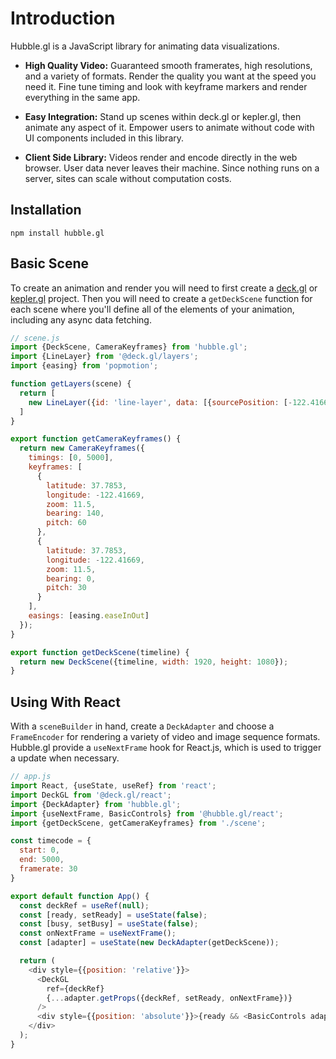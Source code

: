 # Introduction

Hubble.gl is a JavaScript library for animating data visualizations.

- **High Quality Video:** Guaranteed smooth framerates, high resolutions, and a variety of formats. Render the quality you want at the speed you need it. Fine tune timing and look with keyframe markers and render everything in the same app.

- **Easy Integration:** Stand up scenes within deck.gl or kepler.gl, then animate any aspect of it. Empower users to animate without code with UI components included in this library.

- **Client Side Library:** Videos render and encode directly in the web browser. User data never leaves their machine. Since nothing runs on a server, sites can scale without computation costs.

## Installation

```
npm install hubble.gl
```

## Basic Scene

To create an animation and render you will need to first create a [deck.gl](https://deck.gl/docs/get-started/getting-started) or [kepler.gl](https://docs.kepler.gl/#basic-usage) project. Then you will need to create a `getDeckScene` function for each scene where you'll define all of the elements of your animation, including any async data fetching.

```js
// scene.js
import {DeckScene, CameraKeyframes} from 'hubble.gl';
import {LineLayer} from '@deck.gl/layers';
import {easing} from 'popmotion';

function getLayers(scene) {
  return [
    new LineLayer({id: 'line-layer', data: [{sourcePosition: [-122.41669, 37.7853], targetPosition: [-122.41669, 37.781]}]})
  ]
}

export function getCameraKeyframes() {
  return new CameraKeyframes({
    timings: [0, 5000],
    keyframes: [
      {
        latitude: 37.7853,
        longitude: -122.41669,
        zoom: 11.5,
        bearing: 140,
        pitch: 60
      },
      {
        latitude: 37.7853,
        longitude: -122.41669,
        zoom: 11.5,
        bearing: 0,
        pitch: 30
      }
    ],
    easings: [easing.easeInOut]
  });
}

export function getDeckScene(timeline) {
  return new DeckScene({timeline, width: 1920, height: 1080});
}
```

## Using With React

With a `sceneBuilder` in hand, create a `DeckAdapter` and choose a `FrameEncoder` for rendering a variety of video and image sequence formats. Hubble.gl provide a `useNextFrame` hook for React.js, which is used to trigger a update when necessary.

```js
// app.js
import React, {useState, useRef} from 'react';
import DeckGL from '@deck.gl/react';
import {DeckAdapter} from 'hubble.gl';
import {useNextFrame, BasicControls} from '@hubble.gl/react';
import {getDeckScene, getCameraKeyframes} from './scene';

const timecode = {
  start: 0,
  end: 5000,
  framerate: 30
}

export default function App() {
  const deckRef = useRef(null);
  const [ready, setReady] = useState(false);
  const [busy, setBusy] = useState(false);
  const onNextFrame = useNextFrame();
  const [adapter] = useState(new DeckAdapter(getDeckScene));

  return (
    <div style={{position: 'relative'}}>
      <DeckGL
        ref={deckRef}
        {...adapter.getProps({deckRef, setReady, onNextFrame})}
      />
      <div style={{position: 'absolute'}}>{ready && <BasicControls adapter={adapter} busy={busy} setBusy={setBusy} timecode={timecode} getCameraKeyframes={getCameraKeyframes}/>}</div>
    </div>
  );
}
```


